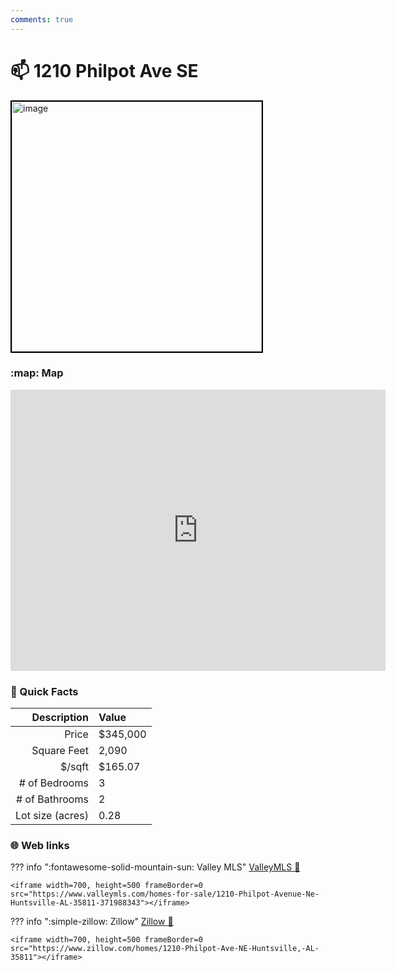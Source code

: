 ```yaml
---
comments: true
---
```


# 📫 1210 Philpot Ave SE

<img
    src="https://realestatedigital.propertiescdn.com/ListingImages/alnaris-p/images/0/0/21861766.jpg" 
    alt="image" 
    width="400" 
    style="border:2px solid black">

### :map: Map

<iframe src="https://www.google.com/maps/embed?pb=!1m18!1m12!1m3!1d3278.2305959497576!2d-86.5723798238278!3d34.74978358057686!2m3!1f0!2f0!3f0!3m2!1i1024!2i768!4f13.1!3m3!1m2!1s0x886214c7dc9c2fbb%3A0xa269a2db221927f!2s1210%20Philpot%20Ave%20NE%2C%20Huntsville%2C%20AL%2035811!5e0!3m2!1sen!2sus!4v1717081133838!5m2!1sen!2sus" width="600" height="450" style="border:0;" allowfullscreen="" loading="lazy" referrerpolicy="no-referrer-when-downgrade"></iframe>

### :open_file_folder: Quick Facts

| Description       | Value |
| ----------------: | :---- |
| Price             | $345,000 |
| Square Feet       | 2,090 |
| $/sqft            | $165.07 |
| # of Bedrooms     | 3 |
| # of Bathrooms    | 2 |
| Lot size (acres)  | 0.28 |

### :globe_with_meridians: Web links

??? info ":fontawesome-solid-mountain-sun:  Valley MLS"
    [ValleyMLS 	:link:](https://www.valleymls.com/homes-for-sale/1210-Philpot-Avenue-Ne-Huntsville-AL-35811-371988343)

    <iframe width=700, height=500 frameBorder=0 src="https://www.valleymls.com/homes-for-sale/1210-Philpot-Avenue-Ne-Huntsville-AL-35811-371988343"></iframe>

??? info ":simple-zillow:  Zillow"
    [Zillow :link:](https://www.zillow.com/homes/1210-Philpot-Ave-NE-Huntsville,-AL-35811)

    <iframe width=700, height=500 frameBorder=0 src="https://www.zillow.com/homes/1210-Philpot-Ave-NE-Huntsville,-AL-35811"></iframe>